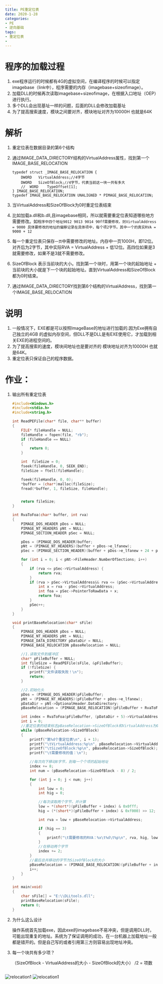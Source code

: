 ```yaml
---
title: PE重定位表
date: 2020-1-28
categories: 
- PE
- 逆向基础
tags: 
- 重定位表
- 
---
```


# 程序的加载过程
1. exe程序运行的时候都有4G的虚拟空间，在编译程序的时候可以指定imagebase（link中），程序需要的内存（imagebase+sizeofimage）。
2. 加载DLL的时候再次读取imagebase+sizeofimage，在根据入口地址（OEP）进行执行。
3. 多个DLL会出现基址一样的问题，后面的DLL会修改加载基址
4. 为了提高搜索速度，模块之间要对齐，模块地址对齐为10000H 也就是64K

# 解析
1. 重定位表在数据目录的第6个结构
2. 通过IMAGE_DATA_DIRECTORY结构的VirtualAddress属性，找到第一个IMAGE_BASE_RELOCATION

    ```
    typedef struct _IMAGE_BASE_RELOCATION {
        DWORD   VirtualAddress;//4字节
        DWORD   SizeOfBlock;//4字节，代表当前这一块一共有多大
        //  WORD    TypeOffset[1];
    } IMAGE_BASE_RELOCATION;
    typedef IMAGE_BASE_RELOCATION UNALIGNED * PIMAGE_BASE_RELOCATION;
    ```

3. 当VirtualAddress和SizeOfBlock为0时重定位表结束
4. 比如加载a.dll和b.dll,且imagebase相同，所以就需要重定位表知道哪些地方需要修改。如`程序中四个地址9012 9013 9014 90ff需要修改，则VirtualAddress = 9000 具体要修改的地址的偏移记录在具体项中，每个项2字节。其中一个的真实RVA = 9000 + 12`
5. 每一个重定位表只保存`一页`中需要修改的地址。内存中一页1000H，即12位。对齐后为2字节，其中实际RVA = VirtualAddress + 低12位。高四位如果是3就需要修改，如果不是3就不需要修改。
6. SizeOfBlock 表示当前块的大小。找到第一个块时，用第一个块的起始地址 +  当前块的大小就是下一个块的起始地址。直到VirtualAddress和SizeOfBlock都为0时结束。
7. 通过IMAGE_DATA_DIRECTORY找到第6个结构的VirtualAddress，找到第一个IMAGE_BASE_RELOCATION


# 说明
1. 一般情况下，EXE都是可以按照ImageBase的地址进行加载的.因为Exe拥有自己独立的4GB 的虚拟内存空间，但DLL不是DLL是有EXE使用它，才加载到相关EXE的进程空间的。
2. 为了提高搜索的速度，模块间地址也是要对齐的 模块地址对齐为10000H 也就是64K。
3. 重定位表只保证自己的程序数据。

# 作业：
1. 输出所有重定位表

    ```c
    #include<Windows.h>
    #include<stdio.h>
    #include<string.h>

    int ReadPEFile(char* file, char** buffer)
    {
        FILE* fileHandle = NULL;
        fileHandle = fopen(file, "rb");
        if (fileHandle == NULL)
        {
            return 0;
        }

        int  fileSize = 0;
        fseek(fileHandle, 0, SEEK_END);
        fileSize = ftell(fileHandle);

        fseek(fileHandle, 0, 0);
        *buffer = (char*)malloc(fileSize);
        fread(*buffer, 1, fileSize, fileHandle);


        return fileSize;
    }

    int RvaToFoa(char* buffer, int rva)
    {
        PIMAGE_DOS_HEADER pDos = NULL;
        PIMAGE_NT_HEADERS pNt = NULL;
        PIMAGE_SECTION_HEADER pSec = NULL;

        pDos = (PIMAGE_DOS_HEADER)buffer;
        pNt = (PIMAGE_NT_HEADERS)(buffer + pDos->e_lfanew);
        pSec = (PIMAGE_SECTION_HEADER)(buffer + pDos->e_lfanew + 24 + pNt->FileHeader.SizeOfOptionalHeader);

        for (int i = 0; i < pNt->FileHeader.NumberOfSections; i++)
        {
            if (rva <= pSec->VirtualAddress) {
                return rva;
            }
            if (rva > pSec->VirtualAddress&& rva <= (pSec->VirtualAddress + pSec->SizeOfRawData)) {
                int x = rva - pSec->VirtualAddress;
                int foa = pSec->PointerToRawData + x;
                return foa;
            }
            pSec++;
        }
    }

    void printBaseRelocation(char* sFile)
    {
        PIMAGE_DOS_HEADER pDos = NULL;
        PIMAGE_NT_HEADERS pNt = NULL;
        PIMAGE_DATA_DIRECTORY pDataDir = NULL;
        PIMAGE_BASE_RELOCATION pBaseRelocation = NULL;

        //1.读取文件到缓冲区
        char* pFileBuffer = NULL;
        int fileSize = ReadPEFile(sFile, &pFileBuffer);
        if (!fileSize) {
            printf("文件读取失败！\n");
            return;
        }

        //2.初始化头
        pDos = (PIMAGE_DOS_HEADER)pFileBuffer;
        pNt = (PIMAGE_NT_HEADERS)(pFileBuffer + pDos->e_lfanew);
        pDataDir = pNt->OptionalHeader.DataDirectory;
        pBaseRelocation = (PIMAGE_BASE_RELOCATION)(pFileBuffer + RvaToFoa(pFileBuffer, (pDataDir + 5)->VirtualAddress));

        int index = RvaToFoa(pFileBuffer, (pDataDir + 5)->VirtualAddress);
        int i = 0;
        //重定位表的结束标志pBaseRelocation->SizeOfBlock和VirtualAddress为0，
        while (pBaseRelocation->SizeOfBlock)
        {
            printf("第%d个重定位表\n", i + 1);
            printf("\tVirtualAddress:%p\n", pBaseRelocation->VirtualAddress);
            printf("\tSizeOfBlock:%p\n", pBaseRelocation->SizeOfBlock);
            printf("\t需要修改的值：\n");

            //每次向下移动8字节，到每一个个项的起始地址
            index += 8;
            int num = (pBaseRelocation->SizeOfBlock - 8) / 2;

            for (int j = 0; j < num; j++)
            {
                int low = 0;
                int hig = 0;

                //每次读取两个字节，并计算
                low = *(short*)(pFileBuffer + index) & 0x0fff;
                hig = (*(short*)(pFileBuffer + index) & 0xf000) >> 12;

                int rva = low + pBaseRelocation->VirtualAddress;

                if (hig == 3)
                {
                    printf("\t需要修改的RVA：%x\t%d\t%p\n", rva, hig, low);
                }
                //在移动两个字节
                index += 2;
            }
            //最后总共移动的字节为SizeOfBlock的大小
            pBaseRelocation = (PIMAGE_BASE_RELOCATION)(pFileBuffer + index);
            i++;
        }
    }

    int main(void)
    {
        char sFile[] = "E:\\DLLtools.dll";
        printBaseRelocation(sFile);
        return 0;
    }

    ```
2. 为什么这么设计

    操作系统首先加载exe，因此exe的imagebase不易冲突，但是调用DLL时，可能出现重复的地址。系统为了保证调用的成功，在一台机器上加载地址一般都是错开的。但是自己写的或者引用第三方则容易出现地址冲突。
3. 每一个块共有多少项？

    （SizeOfBlock - VirtualAddress的大小 - SizeOfBlock的大小） /2  = 项数


```c

```

![relocation1](/images/pe/relocation1.png)
![relocation1](/images/pe/relocation2.png)